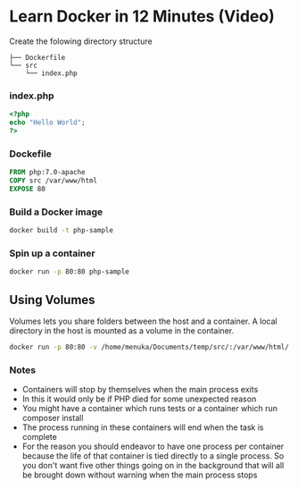 # Learn Docker in 12 Minutes (<a target="https://youtu.be/YFl2mCHdv24">Video</a>)

Create the folowing directory structure
```.
├── Dockerfile
└── src
    └── index.php
```
### index.php
```php
<?php
echo "Hello World";
?>
```
### Dockefile

```Dockerfile
FROM php:7.0-apache
COPY src /var/www/html
EXPOSE 80                             
```

### Build a Docker image
```bash
docker build -t php-sample
```

### Spin up a container
```bash
docker run -p 80:80 php-sample  
```

## Using Volumes
Volumes lets you share folders between the host and a container. A local directory in the host is 
mounted as a volume in the container.

```bash
docker run -p 80:80 -v /home/menuka/Documents/temp/src/:/var/www/html/ php-sample
```

### Notes
* Containers will stop by themselves when the main process exits
* In this it would only be if PHP died for some unexpected reason
* You might have a container which runs tests or a container which run composer install
* The process running in these containers will end when the task is complete
* For the reason you should endeavor to have one process per container because the life of that container is tied directly to a single process. So you don't want five other things going on in the background that will all be brought down without warning when the main process stops